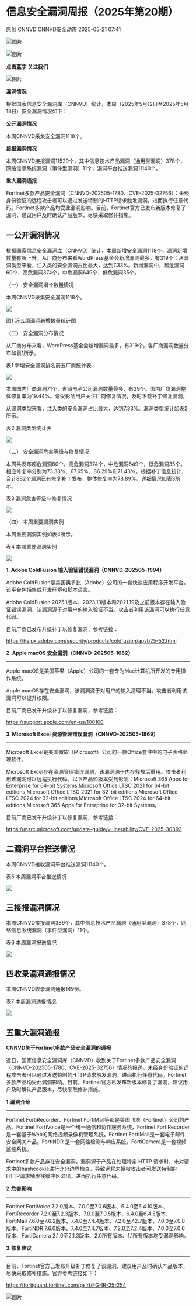 #  信息安全漏洞周报（2025年第20期）   
原创 CNNVD  CNNVD安全动态   2025-05-21 07:41  
  
![图片](https://mmbiz.qpic.cn/mmbiz_gif/g1thw9GoocfpeKv1eicF4icEx1vUX4LQ1JjlMnGl5z2XiaAQGZdFulYs0vsE3icB8RUiawPqDSb5lvm8G0drb7iaw7sQ/640?wx_fmt=gif&from=appmsg "")  
  
![图片](https://mmbiz.qpic.cn/mmbiz_gif/g1thw9GoocfpeKv1eicF4icEx1vUX4LQ1Js3VkKswpUtkoDWibZ1YQl1lIdcctfqePCcSPEdc38SnhJGdqGJUFx9w/640?wx_fmt=gif&from=appmsg "")  
  
**点击蓝字 关注我们**  
  
![图片](https://mmbiz.qpic.cn/mmbiz_gif/g1thw9GoocfpeKv1eicF4icEx1vUX4LQ1Js3VkKswpUtkoDWibZ1YQl1lIdcctfqePCcSPEdc38SnhJGdqGJUFx9w/640?wx_fmt=gif&from=appmsg "")  
  
  
**漏洞情况**  
  
根据国家信息安全漏洞库（CNNVD）统计，本周（2025年5月12日至2025年5月18日）安全漏洞情况如下：  
  
**公开漏洞情况**  
  
本周CNNVD采集安全漏洞1118个。  
  
**接报漏洞情况**  
  
本周CNNVD接报漏洞11529个，其中信息技术产品漏洞（通用型漏洞）378个，网络信息系统漏洞（事件型漏洞）11个，漏洞平台推送漏洞11140个。  
  
**重大漏洞通报**  
  
Fortinet多款产品安全漏洞（CNNVD-202505-1780、CVE-2025-32756）：未经身份验证的远程攻击者可以通过发送特制的HTTP请求触发漏洞，进而执行任意代码。Fortinet多款产品均受此漏洞影响。目前，Fortinet官方已发布新版本修复了漏洞，建议用户及时确认产品版本，尽快采取修补措施。  
  
## 一公开漏洞情况  
  
  
根据国家信息安全漏洞库（CNNVD）统计，本周新增安全漏洞1118个，漏洞新增数量有所上升。从厂商分布来看WordPress基金会新增漏洞最多，有319个；从漏洞类型来看，注入类的安全漏洞占比最大，达到7.33%。新增漏洞中，超危漏洞60个，高危漏洞374个，中危漏洞649个，低危漏洞35个。  
  
（一） 安全漏洞增长数量情况  
  
  
  
本周CNNVD采集安全漏洞1118个。  
  
![](https://mmbiz.qpic.cn/mmbiz_jpg/g1thw9GoocfGJbrSULRH5vE4XURpqGneFQpnpeyYfEicm10H76mayYOHSvm1kaO4oF36uRD6JtuyGE8Ulj4OT8Q/640?wx_fmt=other&from=appmsg "")  
  
图1 近五周漏洞新增数量统计图  
  
（二） 安全漏洞分布情况  
  
  
  
从厂商分布来看，WordPress基金会新增漏洞最多，有319个。各厂商漏洞数量分布如表1所示。  
  
表1 新增安全漏洞排名前五厂商统计表  
  
![](https://mmbiz.qpic.cn/mmbiz_png/g1thw9GoocfGJbrSULRH5vE4XURpqGneUMh8ahccfzUPy7iasqXfLKzd5icwUOBHG4GHX88OpAXE86atsnCwK3Xg/640?wx_fmt=png&from=appmsg "")  
  
本周国内厂商漏洞71个，吉翁电子公司漏洞数量最多，有29个。国内厂商漏洞整体修复率为19.44%。请受影响用户关注厂商修复情况，及时下载补丁修复漏洞。  
  
从漏洞类型来看，注入类的安全漏洞占比最大，达到7.33%。漏洞类型统计如表2所示。  
  
表2 漏洞类型统计表  
  
![](https://mmbiz.qpic.cn/mmbiz_png/g1thw9GoocfGJbrSULRH5vE4XURpqGne5cCIlic4pgpNfsSGRefMss2ZLiawMupb6QabXDA174ewbRZQBd2MTkOQ/640?wx_fmt=png&from=appmsg "")  
  
（三） 安全漏洞危害等级与修复情况  
  
  
  
本周共发布超危漏洞60个，高危漏洞374个，中危漏洞649个，低危漏洞35个。相应修复率分别为73.33%、67.65%、86.29%和71.43%。根据补丁信息统计，合计882个漏洞已有修复补丁发布，整体修复率为78.89%。详细情况如表3所示。  
  
表3 漏洞危害等级与修复情况  
  
![](https://mmbiz.qpic.cn/mmbiz_png/g1thw9GoocfGJbrSULRH5vE4XURpqGneickIUb7DN8vc13Hk5dapY9KYjV0zwRTHCyic1P0HOaIv5c4PKia59ib8ibQ/640?wx_fmt=png&from=appmsg "")  
  
（四） 本周重要漏洞实例  
  
  
  
本周重要漏洞实例如表4所示。  
  
表4 本期重要漏洞实例  
  
![](https://mmbiz.qpic.cn/mmbiz_png/g1thw9GoocfGJbrSULRH5vE4XURpqGnelMr2JfS5BvuvPWLAQJ3fvSDbwNS4BMtJtQSTfpCpZoesOJU6bfBYicg/640?wx_fmt=png&from=appmsg "")  
  
**1. Adobe ColdFusion 输入验证错误漏洞（CNNVD-202505-1994）**  
  
Adobe ColdFusion是美国奥多比（Adobe）公司的一套快速应用程序开发平台。该平台包括集成开发环境和脚本语言。  
  
Adobe ColdFusion 2025.1版本、2023.13版本和2021.19及之前版本存在输入验证错误漏洞，该漏洞源于对用户的输入验证不当。攻击者利用该漏洞可以执行任意代码。  
  
目前厂商已发布升级补丁以修复漏洞，参考链接：  
  
https://helpx.adobe.com/security/products/coldfusion/apsb25-52.html  
  
**2. Apple macOS 安全漏洞（CNNVD-202505-1682）**  
  
****  
Apple macOS是美国苹果（Apple）公司的一套专为Mac计算机所开发的专用操作系统。  
  
Apple macOS存在安全漏洞，该漏洞源于对用户的输入清理不当。攻击者利用该漏洞可以提升权限。  
  
目前厂商已发布升级补丁以修复漏洞，参考链接：  
  
https://support.apple.com/en-us/100100  
  
**3. Microsoft Excel 资源管理错误漏洞（CNNVD-202505-1869）**  
  
****  
Microsoft Excel是美国微软（Microsoft）公司的一款Office套件中的电子表格处理软件。  
  
Microsoft Excel存在资源管理错误漏洞，该漏洞源于内存释放后重用。攻击者利用该漏洞可以远程执行代码。以下产品和版本受到影响：Microsoft 365 Apps for Enterprise for 64-bit Systems,Microsoft Office LTSC 2021 for 64-bit editions,Microsoft Office LTSC 2021 for 32-bit editions,Microsoft Office LTSC 2024 for 32-bit editions,Microsoft Office LTSC 2024 for 64-bit editions,Microsoft 365 Apps for Enterprise for 32-bit Systems。  
  
目前厂商已发布升级补丁以修复漏洞，参考链接：  
  
https://msrc.microsoft.com/update-guide/vulnerability/CVE-2025-30393  
  
## 二漏洞平台推送情况  
  
  
本周CNNVD接收漏洞平台推送漏洞11140个。  
  
表5 本周漏洞平台推送情况  
  
![](https://mmbiz.qpic.cn/mmbiz_png/g1thw9GoocfGJbrSULRH5vE4XURpqGnesbKMRpjhyHxR96pl5PbLZtfoRyIvbJZX3rLZkKb7I83BvYxfnOjn7g/640?wx_fmt=png&from=appmsg "")  
  
## 三接报漏洞情况  
  
  
本周CNNVD接报漏洞389个，其中信息技术产品漏洞（通用型漏洞）378个，网络信息系统漏洞（事件型漏洞）11个。  
  
表6 本周漏洞报送情况  
  
![](https://mmbiz.qpic.cn/mmbiz_png/g1thw9GoocfGJbrSULRH5vE4XURpqGneGbrjJYR2xwcSmP3VPxNXSs6r6FdZS82uClXwWGoOoSMDktkerZ5Tqw/640?wx_fmt=png&from=appmsg "")  
  
## 四收录漏洞通报情况  
  
  
本周CNNVD收录漏洞通报149份。  
  
表7 本周漏洞通报情况  
  
![](https://mmbiz.qpic.cn/mmbiz_png/g1thw9GoocfGJbrSULRH5vE4XURpqGneYMrx6CdKK7wPhZ59gmH5GSX4IPzXhnjnhbg1xg66wSn1bvSbZDHEbA/640?wx_fmt=png&from=appmsg "")  
  
## 五重大漏洞通报  
  
  
**CNNVD关于Fortinet多款产品安全漏洞的通报**  
  
近日，国家信息安全漏洞库（CNNVD）收到关于Fortinet多款产品安全漏洞（CNNVD-202505-1780、CVE-2025-32756）情况的报送。未经身份验证的远程攻击者可以通过发送特制的HTTP请求触发漏洞，进而执行任意代码。Fortinet多款产品均受此漏洞影响。目前，Fortinet官方已发布新版本修复了漏洞，建议用户及时确认产品版本，尽快采取修补措施。  
  
**1.漏洞介绍**  
  
****  
Fortinet FortiRecorder、Fortinet FortiMail等都是美国飞塔（Fortinet）公司的产品。Fortinet FortiVoice是一个统一通信和协作服务系统，Fortinet FortiRecorder是一套基于Web的网络视频录像机管理系统。Fortinet FortiMail是一套电子邮件安全网关产品。FortiNDR 是一套网络检测与响应系统，FortiCamera是一套视频监控系统。  
  
Fortinet多款产品存在安全漏洞，漏洞源于产品在处理特定 HTTP 请求时，未对请求中的hashcookie进行充分边界检查，导致远程未授权攻击者可发送特制的HTTP请求触发栈缓冲区溢出，进而执行任意代码。  
  
**2.危害影响**  
  
****  
Fortinet FortiVoice 7.2.0版本、7.0.0至7.0.6版本、6.4.0至6.4.10版本、FortiRecorder 7.2.0至7.2.3版本、7.0.0至7.0.5版本、6.4.0至6.4.5版本、FortiMail 7.6.0至7.6.2版本、7.4.0至7.4.4版本、7.2.0至7.2.7版本、7.0.0至7.0.8版本、FortiNDR 7.6.0版本、7.4.0至7.4.7版本、7.2.0至7.2.4版本、7.0.0至7.0.6版本、FortiCamera 2.1.0至2.1.3版本、2.0所有版本、1.1所有版本均受漏洞影响。  
  
**3.修复建议**  
  
****  
目前，Fortinet官方已发布升级补丁修复了该漏洞，建议用户及时确认产品版本，尽快采取修补措施。官方参考链接如下：  
  
https://fortiguard.fortinet.com/psirt/FG-IR-25-254  
  
![图片](https://mmbiz.qpic.cn/mmbiz_gif/g1thw9GoocfpeKv1eicF4icEx1vUX4LQ1JMd8aMOqNkic25xydKvYcCVEsHXvm506icfXiaFep4AfohjraUj3F2jMfg/640?wx_fmt=gif&from=appmsg "")  
  
  
